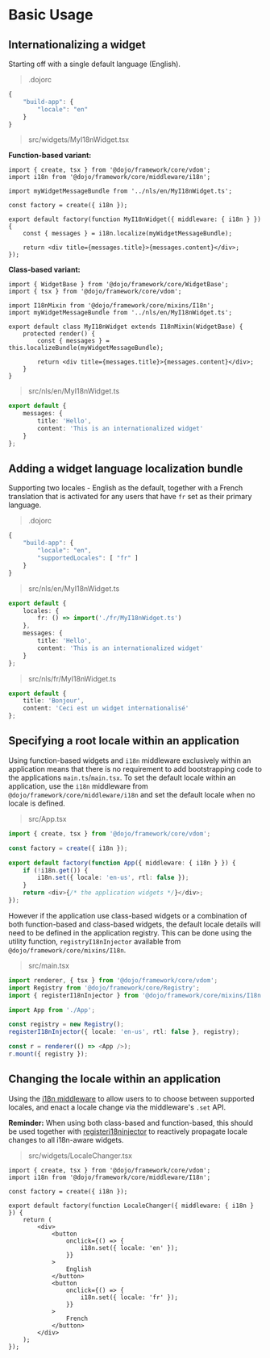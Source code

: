 # Basic Usage

## Internationalizing a widget

Starting off with a single default language (English).

> .dojorc

```ts
{
	"build-app": {
		"locale": "en"
	}
}
```

> src/widgets/MyI18nWidget.tsx

**Function-based variant:**

```tsx
import { create, tsx } from '@dojo/framework/core/vdom';
import i18n from '@dojo/framework/core/middleware/i18n';

import myWidgetMessageBundle from '../nls/en/MyI18nWidget.ts';

const factory = create({ i18n });

export default factory(function MyI18nWidget({ middleware: { i18n } }) {
	const { messages } = i18n.localize(myWidgetMessageBundle);

	return <div title={messages.title}>{messages.content}</div>;
});
```

**Class-based variant:**

```tsx
import { WidgetBase } from '@dojo/framework/core/WidgetBase';
import { tsx } from '@dojo/framework/core/vdom';

import I18nMixin from '@dojo/framework/core/mixins/I18n';
import myWidgetMessageBundle from '../nls/en/MyI18nWidget.ts';

export default class MyI18nWidget extends I18nMixin(WidgetBase) {
	protected render() {
		const { messages } = this.localizeBundle(myWidgetMessageBundle);

		return <div title={messages.title}>{messages.content}</div>;
	}
}
```

> src/nls/en/MyI18nWidget.ts

```ts
export default {
	messages: {
		title: 'Hello',
		content: 'This is an internationalized widget'
	}
};
```

## Adding a widget language localization bundle

Supporting two locales - English as the default, together with a French translation that is activated for any users that have `fr` set as their primary language.

> .dojorc

```ts
{
	"build-app": {
		"locale": "en",
		"supportedLocales": [ "fr" ]
	}
}
```

> src/nls/en/MyI18nWidget.ts

```ts
export default {
	locales: {
		fr: () => import('./fr/MyI18nWidget.ts')
	},
	messages: {
		title: 'Hello',
		content: 'This is an internationalized widget'
	}
};
```

> src/nls/fr/MyI18nWidget.ts

```ts
export default {
	title: 'Bonjour',
	content: 'Ceci est un widget internationalisé'
};
```

## Specifying a root locale within an application

Using function-based widgets and `i18n` middleware exclusively within an application means that there is no requirement to add bootstrapping code to the applications `main.ts`/`main.tsx`. To set the default locale within an application, use the `i18n` middleware from `@dojo/framework/core/middleware/i18n` and set the default locale when no locale is defined.

> src/App.tsx

```ts
import { create, tsx } from '@dojo/framework/core/vdom';

const factory = create({ i18n });

export default factory(function App({ middleware: { i18n } }) {
	if (!i18n.get()) {
		i18n.set({ locale: 'en-us', rtl: false });
	}
	return <div>{/* the application widgets */}</div>;
});
```

However if the application use class-based widgets or a combination of both function-based and class-based widgets, the default locale details will need to be defined in the application registry. This can be done using the utility function, `registryI18nInjector` available from `@dojo/framework/core/mixins/I18n`.

> src/main.tsx

```ts
import renderer, { tsx } from '@dojo/framework/core/vdom';
import Registry from '@dojo/framework/core/Registry';
import { registerI18nInjector } from '@dojo/framework/core/mixins/I18n';

import App from './App';

const registry = new Registry();
registerI18nInjector({ locale: 'en-us', rtl: false }, registry);

const r = renderer(() => <App />);
r.mount({ registry });
```

## Changing the locale within an application

Using the [i18n middleware](#changing-locales) to allow users to to choose between supported locales, and enact a locale change via the middleware's `.set` API.

**Reminder:** When using both class-based and function-based, this should be used together with [registeri18ninjector](#providing-locale-data-to-i18n-aware-widgets) to reactively propagate locale changes to all i18n-aware widgets.

> src/widgets/LocaleChanger.tsx

```tsx
import { create, tsx } from '@dojo/framework/core/vdom';
import i18n from '@dojo/framework/core/middleware/I18n';

const factory = create({ i18n });

export default factory(function LocaleChanger({ middleware: { i18n } }) {
	return (
		<div>
			<button
				onclick={() => {
					i18n.set({ locale: 'en' });
				}}
			>
				English
			</button>
			<button
				onclick={() => {
					i18n.set({ locale: 'fr' });
				}}
			>
				French
			</button>
		</div>
	);
});
```
